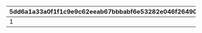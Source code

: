 |5dd6a1a33a0f1f1c9e9c62eeab67bbbabf6e53282e046f26490a7e8faa202926|c4ad06b34bd7c26e8d3b3ece86b2df67f8279649490074841d0abff2035db498|057818b1026f2365a2870b0c5411efee5eb8badd4fdac822162adcae877db4fa|69262320065fc2af9135be11ecfab6b86fd35d08109aeb49f35da0d8dd74a78a|
| --- | --- | --- | --- |
|1|11001285|1016301|10163110|